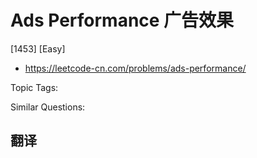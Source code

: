 # Ads Performance 广告效果

[1453] [Easy]

- https://leetcode-cn.com/problems/ads-performance/

Topic Tags:

Similar Questions:

## 翻译
